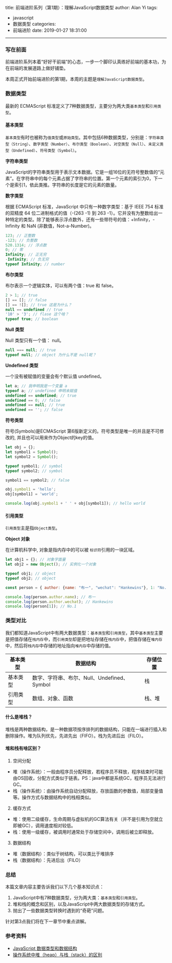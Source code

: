 title: 前端进阶系列（第1期）：理解JavaScript数据类型
author: Alan Yi
tags:
  - javascript
  - 数据类型
categories:
  - 前端进阶
date: 2019-01-27 18:31:00
---
### 写在前面

前端进阶系列本着“好好干前端”的心态，一步一个脚印认真练好前端的基本功，为在前端的发展道路上做好铺垫。

本周正式开始前端进阶的第1期，本周的主题是``理解JavaScript数据类型``。

### 数据类型

最新的 ECMAScript 标准定义了7种数据类型，主要分为两大类``基本类型``和``引用类型``。

#### 基本类型

``基本类型``有时也被称为``值类型``或``原始类型``。其中包括6种数据类型，分别是：``字符串类型（String）``、``数字类型（Number）``、``布尔类型（Boolean）``、``对空类型（Null）``、``未定义类型（Undefined）``、``符号类型（Symbol）``。

**字符串类型**

JavaScript的字符串类型用于表示文本数据。它是一组16位的无符号整数值的“元素”。在字符串中的每个元素占据了字符串的位置。第一个元素的索引为0，下一个是索引1，依此类推。字符串的长度是它的元素的数量。

**数字类型**

根据 ECMAScript 标准，JavaScript 中只有一种数字类型：基于 IEEE 754 标准的双精度 64 位二进制格式的值（-(263 -1) 到 263 -1）。它并没有为整数给出一种特定的类型。除了能够表示浮点数外，还有一些带符号的值：+Infinity，-Infinity 和 NaN (非数值，Not-a-Number)。

```js
123; // 正整数
-123; // 负整数
520.1314; // 浮点数
0; // 零
Infinity; // 正无穷
-Infinity; // 负无穷
typeof Infinity; // number
```

**布尔类型**

布尔表示一个逻辑实体，可以有两个值：true 和 false。


```js
2 > 1; // true
[] == []; // false 
[] == ![]; // true 这是为什么？
null == undefined // true
'10' > '3'; // flase 这个啥？
typeof true; // boolean
```


**Null 类型**

Null 类型只有一个值： null。


```js
null === null; // true
typeof null; // object 为什么不是 null呢？
```


**Undefined 类型**

一个没有被赋值的变量会有个默认值 undefined。

```js
let a; // 我申明我是一个变量 a
typeof a; // undefined 申明未赋值
undefined == undefined; // true
undefined == 0; // false
undefined == null; // true
undefined == ''; // false
```

**符号类型**

符号(Symbols)是ECMAScript 第6版新定义的。符号类型是唯一的并且是不可修改的, 并且也可以用来作为Object的key的值。

```js
let obj = {};
let symbol1 = Symbol();
let symbol2 = Symbol();

typeof symbol1; // symbol
typeof symbol2; // symbol

symbol1 == symbol2; // false

obj.symbol1 = 'hello';
obj[symbol1] = 'world';

console.log(obj.symbol1 + ' ' + obj[symbol1]); // hello world

```

#### 引用类型

``引用类型``主是指``Object类型``。

**Object 对象**

在计算机科学中, 对象是指内存中的可以被 ``标识符``引用的一块区域。

```js
let obj1 = {}; // 对象字面量
let obj2 = new Object(); // 实例化一个对象

typeof obj1; // object
typeof obj2; // object

const person = { author: {name: "布一", "wechat": "Hankewins"}, 1: "No.1" };

console.log(person.author.name); // 布一
console.log(person.author.wechat); // Hankewins
console.log(person[1]); // No.1
```

### 类型对比

我们都知道JavaScript中有两大数据类型：```基本类型```和```引用类型```，其中```基本类型```主要是把值存储在```栈内存```中，而```引用类型```却是把地址存储在```栈内存```中，把值存储在```堆内存```中，然后将```栈内存```中存储的地址指向```堆内存```中存储的值。

基本类型 | 数据结构 | 存储位置 
---|---|---
基本类型 | 数字、字符串、布尔、Null、Undefined、Symbol | 栈
引用类型 | 数组、对象、函数 | 栈、堆

#### 什么是堆栈？

堆栈是两种数据结构，是一种数据项按序排列的数据结构，只能在一端进行插入和删除操作。堆为队列优先，先进先出（FIFO）。栈为先进后出（FILO）。

#### 堆和栈有啥区别？

1. 空间分配

- 堆（操作系统）：一般由程序员分配释放，若程序员不释放，程序结束时可能由OS回收，分配方式类似于链表。PS：java中都是系统GC，程序员无法进行GC。
- 栈（操作系统）：由操作系统自动分配释放，存放函数的参数值，局部变量值等。操作方式与数据结构中的栈相类似。

2. 缓存方式

- 堆：使用二级缓存，生命周期与虚拟机的GC算法有关（并不是引用为空就立即被GC），调用速度相对较低。
- 栈：使用一级缓存，被调用时通常处于存储空间中，调用后被立即释放。

3. 数据结构

- 堆（数据结构）：类似于树结构，可以类比于堆排序
- 栈（数据结构）：先进后出（FILO）

### 总结

本篇文章内容主要告诉我们以下几个基本知识点：

1. JavaScript中有7种数据类型，分为两大类：```基本类型```和```引用类型```。
2. 堆和栈的概念和区别，以及JavaScript中两大数据类型的存储方式。
3. 抛出了一些数据类型转换时遇到的“奇葩”问题。

针对第3点我们将在下一章节中重点讲解。

### 参考资料

- [JavaScript 数据类型和数据结构
](https://developer.mozilla.org/zh-CN/docs/Web/JavaScript/Data_structures)
- [操作系统中堆（heap）与栈（stack）的区别](https://www.jianshu.com/p/4cc13cb3aa9a)